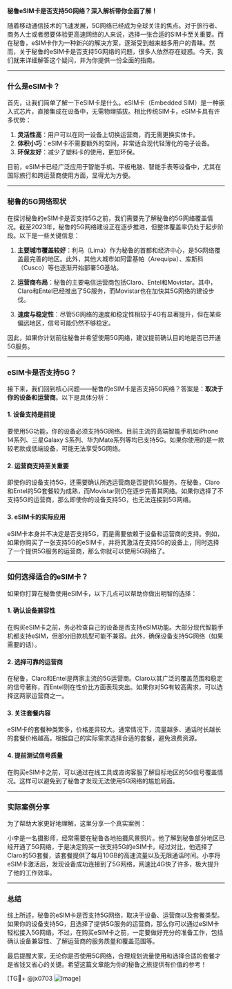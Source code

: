 **秘鲁eSIM卡是否支持5G网络？深入解析带你全面了解！**

随着移动通信技术的飞速发展，5G网络已经成为全球关注的焦点。对于旅行者、商务人士或者想要体验更高速网络的人来说，选择一张合适的SIM卡至关重要。而在秘鲁，eSIM卡作为一种新兴的解决方案，逐渐受到越来越多用户的青睐。然而，关于秘鲁的eSIM卡是否支持5G网络的问题，很多人依然存在疑惑。今天，我们就来详细解答这个疑问，并为你提供一份全面的指南。

---

### 什么是eSIM卡？

首先，让我们简单了解一下eSIM卡是什么。eSIM卡（Embedded SIM）是一种嵌入式芯片，直接集成在设备中，无需物理插拔。相比传统SIM卡，eSIM卡具有许多优势：

1. **灵活性高**：用户可以在同一设备上切换运营商，而无需更换实体卡。
2. **体积小巧**：eSIM卡不需要额外的空间，非常适合现代轻薄化的电子设备。
3. **环保友好**：减少了塑料卡的使用，更加环保。

目前，eSIM卡已经广泛应用于智能手机、平板电脑、智能手表等设备中，尤其在国际旅行和跨运营商使用方面，显得尤为方便。

---

### 秘鲁的5G网络现状

在探讨秘鲁的eSIM卡是否支持5G之前，我们需要先了解秘鲁的5G网络覆盖情况。截至2023年，秘鲁的5G网络建设正在逐步推进，但整体覆盖率仍处于起步阶段。以下是一些关键信息：

1. **主要城市覆盖较好**：利马（Lima）作为秘鲁的首都和经济中心，是5G网络覆盖最完善的地区。此外，其他大城市如阿雷基帕（Arequipa）、库斯科（Cusco）等也逐渐开始部署5G基站。
   
2. **运营商布局**：秘鲁的主要电信运营商包括Claro、Entel和Movistar。其中，Claro和Entel已经推出了5G服务，而Movistar也在加快其5G网络的建设步伐。

3. **速度与稳定性**：尽管5G网络的速度和稳定性相较于4G有显著提升，但在某些偏远地区，信号可能仍然不够稳定。

因此，如果你计划前往秘鲁并希望使用5G网络，建议提前确认目的地是否已开通5G服务。

---

### eSIM卡是否支持5G？

接下来，我们回到核心问题——秘鲁的eSIM卡是否支持5G网络？答案是：**取决于你的设备和运营商**。以下是具体分析：

#### 1. 设备支持是前提

要使用5G功能，你的设备必须支持5G网络。目前主流的高端智能手机如iPhone 14系列、三星Galaxy S系列、华为Mate系列等均已支持5G。如果你使用的是一款较老款或低端设备，可能无法享受5G网络。

#### 2. 运营商支持至关重要

即使你的设备支持5G，还需要确认所选运营商是否提供5G服务。在秘鲁，Claro和Entel的5G套餐较为成熟，而Movistar则仍在逐步完善其网络。如果你选择了不支持5G的运营商，那么即使你的设备支持5G，也无法连接到5G网络。

#### 3. eSIM卡的实际应用

eSIM卡本身并不决定是否支持5G，而是需要依赖于设备和运营商的支持。例如，如果你购买了一张支持5G的eSIM卡，并将其激活在支持5G的设备上，同时选择了一个提供5G服务的运营商，那么你就可以使用5G网络了。

---

### 如何选择适合的eSIM卡？

如果你打算在秘鲁使用eSIM卡，以下几点可以帮助你做出明智的选择：

#### 1. 确认设备兼容性

在购买eSIM卡之前，务必检查自己的设备是否支持eSIM功能。大部分现代智能手机都支持eSIM，但部分旧款机型可能不兼容。此外，确保设备支持5G网络（如果需要的话）。

#### 2. 选择可靠的运营商

在秘鲁，Claro和Entel是两家主流的5G运营商。Claro以其广泛的覆盖范围和稳定的信号著称，而Entel则在性价比方面表现突出。如果你对5G有较高需求，可以选择这两家运营商之一。

#### 3. 关注套餐内容

eSIM卡的套餐种类繁多，价格差异较大。通常情况下，流量越多、通话时长越长的套餐价格越高。根据自己的实际需求选择合适的套餐，避免浪费资源。

#### 4. 提前测试信号质量

在购买eSIM卡之前，可以通过在线工具或咨询客服了解目标地区的5G信号覆盖情况。这样可以避免到了秘鲁才发现无法使用5G网络的尴尬局面。

---

### 实际案例分享

为了帮助大家更好地理解，这里分享一个真实案例：

小李是一名摄影师，经常需要在秘鲁各地拍摄风景照片。他了解到秘鲁部分地区已经开通了5G网络，于是决定购买一张支持5G的eSIM卡。经过对比，他选择了Claro的5G套餐，该套餐提供了每月10GB的高速流量以及无限通话时间。小李将eSIM卡激活后，发现设备成功连接到了5G网络，网速比4G快了许多，极大提升了他的工作效率。

---

### 总结

综上所述，秘鲁的eSIM卡是否支持5G网络，取决于设备、运营商以及套餐类型。如果你的设备支持5G，且选择了提供5G服务的运营商，那么你可以通过eSIM卡轻松接入5G网络。不过，在购买eSIM卡之前，一定要做好充分的准备工作，包括确认设备兼容性、了解运营商的服务质量和覆盖范围等。

最后提醒大家，无论你是否使用5G网络，合理规划流量使用和选择合适的套餐才是省钱又省心的关键。希望这篇文章能为你的秘鲁之旅提供有价值的参考！

[TG💪+ @jx0703 ![Image](https://github.com/user-attachments/assets/dbca1d08-cadb-493c-b0ec-ad6f7a83f270)]